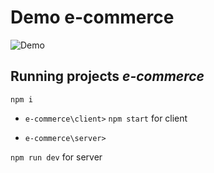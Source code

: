 # Demo e-commerce

![Demo](/video//demo.gif)


## Running projects *e-commerce*
`npm i`
- `e-commerce\client>`
`npm start` for client

- `e-commerce\server>`

`npm run dev` for server
